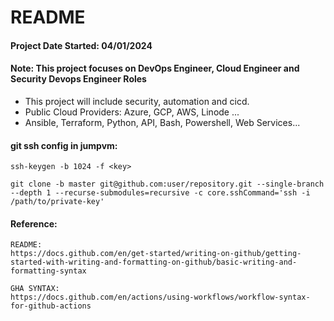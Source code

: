 # README
#### Project Date Started: 04/01/2024
#### Note: This project focuses on DevOps Engineer, Cloud Engineer and Security Devops Engineer Roles
* This project will include security, automation and cicd.
* Public Cloud Providers:  Azure, GCP, AWS, Linode ...
* Ansible, Terraform, Python, API, Bash, Powershell, Web Services...  

#### git ssh config in jumpvm:
```
ssh-keygen -b 1024 -f <key>

git clone -b master git@github.com:user/repository.git --single-branch --depth 1 --recurse-submodules=recursive -c core.sshCommand='ssh -i /path/to/private-key'
```

#### Reference: 
```
README:
https://docs.github.com/en/get-started/writing-on-github/getting-started-with-writing-and-formatting-on-github/basic-writing-and-formatting-syntax

GHA SYNTAX:
https://docs.github.com/en/actions/using-workflows/workflow-syntax-for-github-actions
```